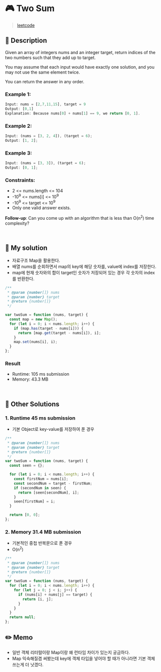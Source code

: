 # 🎮 Two Sum

> [leetcode](https://leetcode.com/problems/two-sum/description/)

## 📌 Description

Given an array of integers nums and an integer target, return indices of the two numbers such that they add up to target.

You may assume that each input would have exactly one solution, and you may not use the same element twice.

You can return the answer in any order.

### Example 1:

```js
Input: nums = [2,7,11,15], target = 9
Output: [0,1]
Explanation: Because nums[0] + nums[1] == 9, we return [0, 1].
```

### Example 2:

```js
Input: (nums = [3, 2, 4]), (target = 6);
Output: [1, 2];
```

### Example 3:

```js
Input: (nums = [3, 3]), (target = 6);
Output: [0, 1];
```

### Constraints:

- 2 <= nums.length <= 104
- -10<sup>9</sup> <= nums[i] <= 10<sup>9</sup>
- -10<sup>9</sup> <= target <= 10<sup>9</sup>
- Only one valid answer exists.

**Follow-up**: Can you come up with an algorithm that is less than O(n<sup>2</sup>) time complexity?

<br />

## 📌 My solution

- 자료구조 Map을 활용한다.
- 배열 nums를 순회하면서 map의 key에 해당 숫자를, value에 index를 저장한다.
- map에 현재 숫자와의 합이 target인 숫자가 저장되어 있는 경우 각 숫자의 index를 반환한다.

```js
/**
 * @param {number[]} nums
 * @param {number} target
 * @return {number[]}
 */

var twoSum = function (nums, target) {
  const map = new Map();
  for (let i = 0; i < nums.length; i++) {
    if (map.has(target - nums[i])) {
      return [map.get(target - nums[i]), i];
    }
    map.set(nums[i], i);
  }
};
```

### Result

- Runtime: 105 ms submission
- Memory: 43.3 MB

<br />

## 📌 Other Solutions

### 1. Runtime 45 ms submission

- 기본 Object로 key-value를 저장하여 푼 경우

```js
/**
 * @param {number[]} nums
 * @param {number} target
 * @return {number[]}
 */
var twoSum = function (nums, target) {
  const seen = {};

  for (let i = 0; i < nums.length; i++) {
    const firstNum = nums[i];
    const secondNum = target - firstNum;
    if (secondNum in seen) {
      return [seen[secondNum], i];
    }
    seen[firstNum] = i;
  }

  return [0, 0];
};
```

### 2. Memory 31.4 MB submission

- 기본적인 중첩 반복문으로 푼 경우
- O(n<sup>2</sup>)

```js
/**
 * @param {number[]} nums
 * @param {number} target
 * @return {number[]}
 */
var twoSum = function (nums, target) {
  for (let i = 0; i < nums.length; i++) {
    for (let j = 0; j < i; j++) {
      if (nums[i] + nums[j] == target) {
        return [i, j];
      }
    }
  }
  return null;
};
```

## ✏️ Memo

- 일반 객체 리터럴이랑 Map이랑 왜 런타임 차이가 있는지 궁금하다.
- Map 익숙해질겸 써봤는데 key에 객체 타입을 넣어야 할 때가 아니라면 기본 객체 쓰는게 더 낫겠다.

